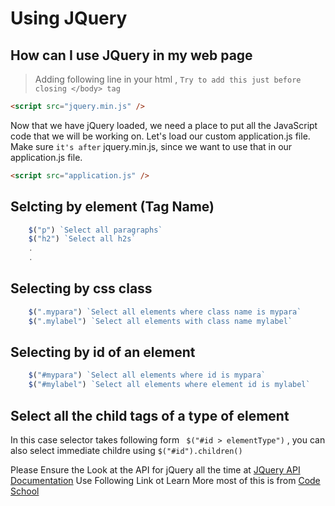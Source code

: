 

# Using JQuery 

## How can I use JQuery in my web page 

> Adding following line in your html , `Try to add this just before closing </body> tag`

```html 
<script src="jquery.min.js" /> 
```

Now that we have jQuery loaded, we need a place to put all the JavaScript code that we will be working on. Let's load our custom application.js file. Make sure `it's after` jquery.min.js, since we want to use that in our application.js file.

```html
<script src="application.js" /> 
```





## Selcting by element (Tag Name)

```javascript
	$("p") `Select all paragraphs` 
	$("h2") `Select all h2s`
	.
	.
```

## Selecting by css class
```javascript
	$(".mypara") `Select all elements where class name is mypara` 
	$(".mylabel") `Select all elements with class name mylabel`
```


## Selecting by id of an element
```javascript
	$("#mypara") `Select all elements where id is mypara` 
	$("#mylabel") `Select all elements where element id is mylabel`
```


## Select all the child tags of a type  of element 

In this case selector takes following form  ` $("#id > elementType")` , you can also select immediate childre using `$("#id").children()`



Please Ensure the Look at the API for jQuery all the time at [JQuery API Documentation](http://api.jquery.com)
Use Following Link ot Learn More most of this is from [Code School](http://try.jquery.com)